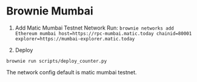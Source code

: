 # Brownie Mumbai

1. Add Matic Mumbai Testnet Network
Run: 
`brownie networks add Ethereum mumbai host=https://rpc-mumbai.matic.today chainid=80001 explorer=https://mumbai-explorer.matic.today`

2. Deploy 

`brownie run scripts/deploy_counter.py`

The network config default is matic mumbai testnet. 
